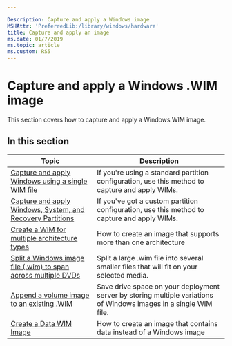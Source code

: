 ```yaml
---

Description: Capture and apply a Windows image
MSHAttr: 'PreferredLib:/library/windows/hardware'
title: Capture and apply an image
ms.date: 01/7/2019
ms.topic: article
ms.custom: RS5
---
```


# Capture and apply a Windows .WIM image

This section covers how to capture and apply a Windows WIM image.

 ## In this section

| Topic | Description |
|  --- | ---  |
| [Capture and apply Windows using a single WIM file](capture-and-apply-windows-using-a-single-wim.md) | If you're using a standard partition configuration, use this method to capture and apply WIMs. |
| [Capture and apply Windows, System, and Recovery Partitions](capture-and-apply-windows-system-and-recovery-partitions.md) | If you've got a custom partition configuration, use this method to capture and apply WIMs. |
| [Create a WIM for multiple architecture types ](create-a-wim-for-multiple-architecture-types-using-dism.md) | How to create an image that supports more than one architecture |
| [Split a Windows image file (.wim) to span across multiple DVDs](split-a-windows-image--wim--file-to-span-across-multiple-dvds.md) | Split a large .wim file into several smaller files that will fit on your selected media.  |
| [Append a volume image to an existing .WIM](append-a-volume-image-to-an-existing-image-using-dism--s14.md) | Save drive space on your deployment server by storing multiple variations of Windows images in a single WIM file. |
| [Create a Data WIM Image](create-a-data-image-using-dism.md) | How to create an image that contains data instead of a Windows image |
